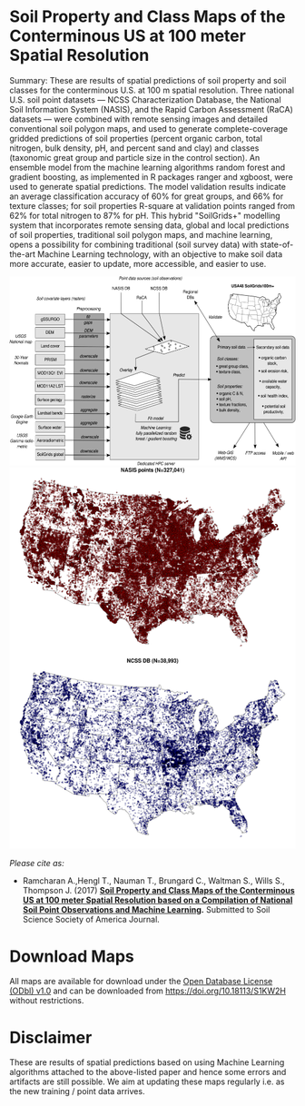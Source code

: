 # Soil Property and Class Maps of the Conterminous US at 100 meter Spatial Resolution

Summary: These are results of spatial predictions of soil property and soil classes for the conterminous U.S. at 100 m spatial resolution. Three national U.S. soil point datasets — NCSS Characterization Database, the National Soil Information System (NASIS), and the Rapid Carbon Assessment (RaCA) datasets — were combined with remote sensing images and detailed conventional soil polygon maps, and used to generate complete-coverage gridded predictions of soil properties (percent organic carbon, total nitrogen, bulk density, pH, and percent sand and clay) and classes (taxonomic great group and particle size in the control section). An ensemble model from the machine learning algorithms random forest and gradient boosting, as implemented in R packages ranger and xgboost, were used to generate spatial predictions. The model validation results indicate an average classification accuracy of 60% for great groups, and 66% for texture classes; for soil properties R-square at validation points ranged from 62% for total nitrogen to 87% for pH. This hybrid "SoilGrids+" modelling system that incorporates remote sensing data, global and local predictions of soil properties, traditional soil polygon maps, and machine learning, opens a possibility for combining traditional (soil survey data) with state-of-the-art Machine Learning technology, with an objective to make soil data more accurate, easier to update, more accessible, and easier to use.

![alt text](https://github.com/aramcharan/US_SoilGrids100m/blob/master/Results/US48_SoilGrids100mWorkflow.png)
![alt text](https://github.com/aramcharan/US_SoilGrids100m/blob/master/Results/Fig_USA48_distribution_training_points.png "Training points used to generate spatial predictions for soil-classes and soil properties")

*Please cite as:*

* Ramcharan A.,Hengl T., Nauman T., Brungard C., Waltman S., Wills S., Thompson J. (2017) **[Soil Property and Class Maps of the Conterminous US at 100 meter Spatial Resolution based on a Compilation of National Soil Point Observations and Machine Learning](https://arxiv.org/abs/1705.08323).** Submitted to Soil Science Society of America Journal.

# Download Maps

All maps are available for download under the [Open Database License (ODbl) v1.0](https://opendatacommons.org/licenses/odbl/) and can be downloaded from https://doi.org/10.18113/S1KW2H without restrictions.

# Disclaimer

These are results of spatial predictions based on using Machine Learning algorithms attached to the above-listed paper and hence some errors and artifacts are still possible. We aim at updating these maps regularly i.e. as the new training / point data arrives. 
